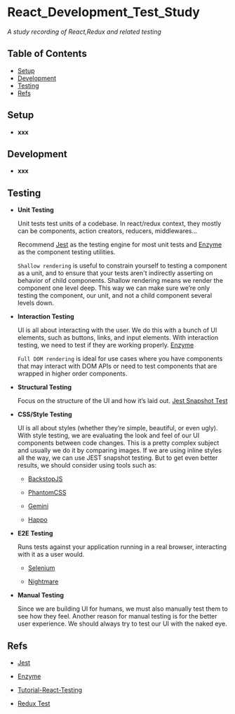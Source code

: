 # React_Development_Test_Study

*A study recording of React,Redux and related testing*

## Table of Contents

  - [Setup](#setup)
  - [Development](#development)
  - [Testing](#testing)
  - [Refs](#refs)
  
## Setup

  - **xxx** 

    
## Development

  - **xxx** 

    
## Testing

  - **Unit Testing** 

    Unit tests test units of a codebase. In react/redux context, they mostly can be components, action creators, reducers, middlewares... 
    
    Recommend [Jest](https://facebook.github.io/jest) as the testing engine for most unit tests and [Enzyme](https://github.com/airbnb/enzyme) as the component testing utilities.
    
    `Shallow rendering` is useful to constrain yourself to testing a component as a unit, and to ensure that your tests aren't indirectly asserting on behavior of child components. Shallow rendering means we render the component one level deep. This way we can make sure we’re only testing the component, our unit, and not a child component several levels down.
   
  - **Interaction Testing** 

    UI is all about interacting with the user. We do this with a bunch of UI elements, such as buttons, links, and input elements. With interaction testing, we need to test if they are working properly. [Enzyme](https://github.com/airbnb/enzyme)
    
    `Full DOM rendering` is ideal for use cases where you have components that may interact with DOM APIs or need to test components that are wrapped in higher order components.

  - **Structural Testing** 

    Focus on the structure of the UI and how it’s laid out. [Jest Snapshot Test](https://facebook.github.io/jest/docs/en/snapshot-testing.html)

  - **CSS/Style Testing**
  
    UI is all about styles (whether they’re simple, beautiful, or even ugly). With style testing, we are evaluating the look and feel of our UI components between code changes. This is a pretty complex subject and usually we do it by comparing images. If we are using inline styles all the way, we can use JEST snapshot testing. But to get even better results, we should consider using tools such as:

    * [BackstopJS](https://github.com/garris/BackstopJS)

    * [PhantomCSS](https://github.com/Huddle/PhantomCSS)

    * [Gemini](https://github.com/gemini-testing/gemini)

    * [Happo](https://github.com/Galooshi/happo)


  - **E2E Testing**

     Runs tests against your application running in a real browser, interacting with it as a user would.

    * [Selenium](https://www.seleniumhq.org/)
    
    * [Nightmare](https://github.com/segmentio/nightmare/)
    
  - **Manual Testing** 

    Since we are building UI for humans, we must also manually test them to see how they feel. Another reason for manual testing is for the better user experience. We should always try to test our UI with the naked eye.
    
  
 ## Refs
  
   * [Jest](https://facebook.github.io/jest/docs/en/getting-started.html)
    
   * [Enzyme](https://github.com/airbnb/enzyme)
       
   * [Tutorial-React-Testing](https://facebook.github.io/jest/docs/en/tutorial-react.html)

   * [Redux Test](https://redux.js.org/recipes/writing-tests)

